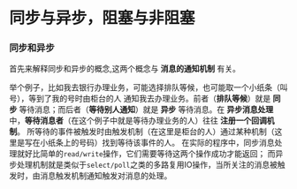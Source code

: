 同步与异步，阻塞与非阻塞
======================================
### 同步和异步
首先来解释同步和异步的概念,这两个概念与 **消息的通知机制** 有关。

举个例子，比如我去银行办理业务，可能选择排队等候，也可能取一个小纸条（叫号），等到了我的号时由柜台的人
通知我去办理业务。前者（**排队等候**）就是 **同步** 等待消息；而后者（**等待别人通知**）就是 **异步**
等待消息。在 **异步消息处理** 中，**等待消息者**（在这个例子中就是等待办理业务的人）往往 **注册一个回调机制**。
所等待的事件被触发时由触发机制（在这里是柜台的人）通过某种机制（这里是写在小纸条上的号码）找到等待该事件的人。
在实际的程序中，同步消息处理就好比简单的`read/write`操作，它们需要等待这两个操作成功才能返回；
而异步处理机制就是类似于`select/poll`之类的多路复用IO操作，当所关注的消息被触发时，由消息触发机制通知触发对消息的处理。
